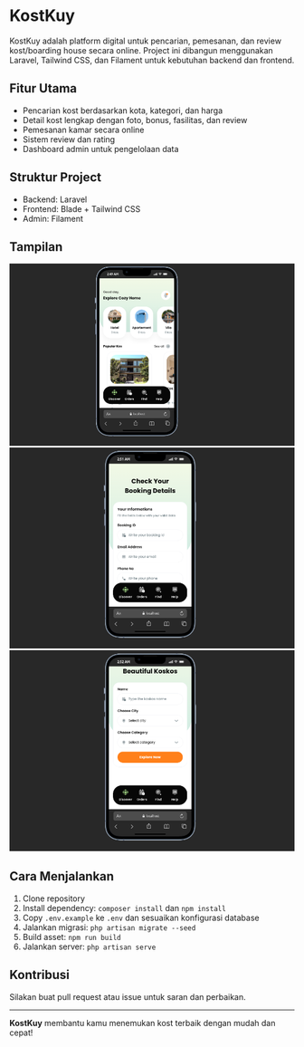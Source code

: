 
# KostKuy

KostKuy adalah platform digital untuk pencarian, pemesanan, dan review kost/boarding house secara online. Project ini dibangun menggunakan Laravel, Tailwind CSS, dan Filament untuk kebutuhan backend dan frontend.

## Fitur Utama
- Pencarian kost berdasarkan kota, kategori, dan harga
- Detail kost lengkap dengan foto, bonus, fasilitas, dan review
- Pemesanan kamar secara online
- Sistem review dan rating
- Dashboard admin untuk pengelolaan data

## Struktur Project
- Backend: Laravel
- Frontend: Blade + Tailwind CSS
- Admin: Filament

## Tampilan
![Contoh home](review/home.png)
![Contoh find-order](review/find-order.png)
![contoh find-kost](review/find-kost.png)


## Cara Menjalankan
1. Clone repository
2. Install dependency: `composer install` dan `npm install`
3. Copy `.env.example` ke `.env` dan sesuaikan konfigurasi database
4. Jalankan migrasi: `php artisan migrate --seed`
5. Build asset: `npm run build`
6. Jalankan server: `php artisan serve`

## Kontribusi
Silakan buat pull request atau issue untuk saran dan perbaikan.

---

**KostKuy** membantu kamu menemukan kost terbaik dengan mudah dan cepat!
